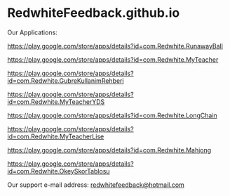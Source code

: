 # RedwhiteFeedback.github.io

Our Applications:

https://play.google.com/store/apps/details?id=com.Redwhite.RunawayBall

https://play.google.com/store/apps/details?id=com.Redwhite.MyTeacher

https://play.google.com/store/apps/details?id=com.Redwhite.GubreKullanimRehberi

https://play.google.com/store/apps/details?id=com.Redwhite.MyTeacherYDS

https://play.google.com/store/apps/details?id=com.Redwhite.LongChain

https://play.google.com/store/apps/details?id=com.Redwhite.MyTeacherLise

https://play.google.com/store/apps/details?id=com.Redwhite.Mahjong

https://play.google.com/store/apps/details?id=com.Redwhite.OkeySkorTablosu

Our support e-mail address:
redwhitefeedback@hotmail.com
